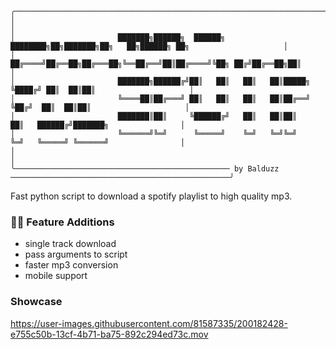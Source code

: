 ```
╭─────────────────────────────────────────────────────────────────────────────────────────────────────────────╮
│                                                                                                             │
│                       ███████╗██████╗  ██████╗ ████████╗██╗███████╗██╗   ██╗██████╗ ██╗                     │
│                       ██╔════╝██╔══██╗██╔═══██╗╚══██╔══╝██║██╔════╝╚██╗ ██╔╝██╔══██╗██║                     │
│                       ███████╗██████╔╝██║   ██║   ██║   ██║█████╗   ╚████╔╝ ██║  ██║██║                     │
│                       ╚════██║██╔═══╝ ██║   ██║   ██║   ██║██╔══╝    ╚██╔╝  ██║  ██║██║                     │
│                       ███████║██║     ╚██████╔╝   ██║   ██║██║        ██║   ██████╔╝███████╗                │
│                       ╚══════╝╚═╝      ╚═════╝    ╚═╝   ╚═╝╚═╝        ╚═╝   ╚═════╝ ╚══════╝                │
│                                                                                                             │
╰──────────────────────────────────────────────── by Balduzz ─────────────────────────────────────────────────╯
```
Fast python script to download a spotify playlist to high quality mp3.

### ✍🏼 Feature Additions
- single track download
- pass arguments to script
- faster mp3 conversion
- mobile support

### Showcase

https://user-images.githubusercontent.com/81587335/200182428-e755c50b-13cf-4b71-ba75-892c294ed73c.mov
